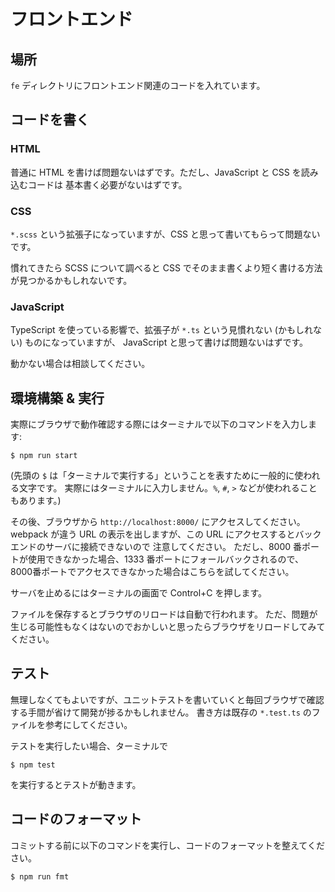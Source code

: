 # フロントエンド

## 場所

`fe` ディレクトリにフロントエンド関連のコードを入れています。

## コードを書く

### HTML

普通に HTML を書けば問題ないはずです。ただし、JavaScript と CSS を読み込むコードは
基本書く必要がないはずです。

### CSS

`*.scss` という拡張子になっていますが、CSS と思って書いてもらって問題ないです。

慣れてきたら SCSS について調べると CSS でそのまま書くより短く書ける方法が見つかるかもしれないです。

### JavaScript

TypeScript を使っている影響で、拡張子が `*.ts` という見慣れない (かもしれない) ものになっていますが、
JavaScript と思って書けば問題ないはずです。

動かない場合は相談してください。

## 環境構築 & 実行

実際にブラウザで動作確認する際にはターミナルで以下のコマンドを入力します:

```
$ npm run start
```

(先頭の `$` は「ターミナルで実行する」ということを表すために一般的に使われる文字です。
実際にはターミナルに入力しません。`%`, `#`, `>` などが使われることもあります。)

その後、ブラウザから `http://localhost:8000/` にアクセスしてください。
webpack が違う URL の表示を出しますが、この URL にアクセスするとバックエンドのサーバに接続できないので
注意してください。
ただし、8000 番ポートが使用できなかった場合、1333 番ポートにフォールバックされるので、
8000番ポートでアクセスできなかった場合はこちらを試してください。

サーバを止めるにはターミナルの画面で Control+C を押します。

ファイルを保存するとブラウザのリロードは自動で行われます。
ただ、問題が生じる可能性もなくはないのでおかしいと思ったらブラウザをリロードしてみてください。

## テスト

無理しなくてもよいですが、ユニットテストを書いていくと毎回ブラウザで確認する手間が省けて開発が捗るかもしれません。
書き方は既存の `*.test.ts` のファイルを参考にしてください。

テストを実行したい場合、ターミナルで

```shell
$ npm test
```

を実行するとテストが動きます。

## コードのフォーマット

コミットする前に以下のコマンドを実行し、コードのフォーマットを整えてください。

```shell
$ npm run fmt
```

